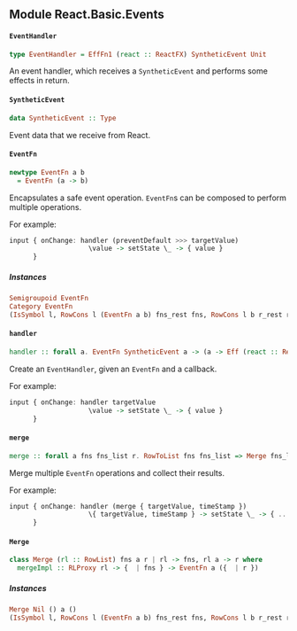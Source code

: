 ## Module React.Basic.Events

#### `EventHandler`

``` purescript
type EventHandler = EffFn1 (react :: ReactFX) SyntheticEvent Unit
```

An event handler, which receives a `SyntheticEvent` and performs some
effects in return.

#### `SyntheticEvent`

``` purescript
data SyntheticEvent :: Type
```

Event data that we receive from React.

#### `EventFn`

``` purescript
newtype EventFn a b
  = EventFn (a -> b)
```

Encapsulates a safe event operation. `EventFn`s can be composed
to perform multiple operations.

For example:

```purs
input { onChange: handler (preventDefault >>> targetValue)
                    \value -> setState \_ -> { value }
      }
```

##### Instances
``` purescript
Semigroupoid EventFn
Category EventFn
(IsSymbol l, RowCons l (EventFn a b) fns_rest fns, RowCons l b r_rest r, RowLacks l fns_rest, RowLacks l r_rest, Merge rest fns_rest a r_rest) => Merge (Cons l (EventFn a b) rest) fns a r
```

#### `handler`

``` purescript
handler :: forall a. EventFn SyntheticEvent a -> (a -> Eff (react :: ReactFX) Unit) -> EventHandler
```

Create an `EventHandler`, given an `EventFn` and a callback.

For example:

```purs
input { onChange: handler targetValue
                    \value -> setState \_ -> { value }
      }
```

#### `merge`

``` purescript
merge :: forall a fns fns_list r. RowToList fns fns_list => Merge fns_list fns a r => {  | fns } -> EventFn a ({  | r })
```

Merge multiple `EventFn` operations and collect their results.

For example:

```purs
input { onChange: handler (merge { targetValue, timeStamp })
                    \{ targetValue, timeStamp } -> setState \_ -> { ... }
      }
```

#### `Merge`

``` purescript
class Merge (rl :: RowList) fns a r | rl -> fns, rl a -> r where
  mergeImpl :: RLProxy rl -> {  | fns } -> EventFn a ({  | r })
```

##### Instances
``` purescript
Merge Nil () a ()
(IsSymbol l, RowCons l (EventFn a b) fns_rest fns, RowCons l b r_rest r, RowLacks l fns_rest, RowLacks l r_rest, Merge rest fns_rest a r_rest) => Merge (Cons l (EventFn a b) rest) fns a r
```



